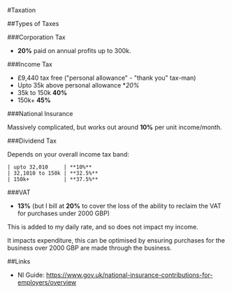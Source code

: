 #Taxation

##Types of Taxes

###Corporation Tax

 - **20%** paid on annual profits up to 300k.

###Income Tax

 - £9,440 tax free ("personal allowance" - "thank you" tax-man)
 - Upto 35k above personal allowance **20%*
 - 35k to 150k **40%**
 - 150k+ **45%**

###National Insurance

Massively complicated, but works out around **10%** per unit income/month.

###Dividend Tax

Depends on your overall income tax band:


    | upto 32,010     | **10%**
    | 32,1010 to 150k | **32.5%**
    | 150k+           | **37.5%**

###VAT

 - **13%** (but I bill at **20%** to cover the loss of the ability to reclaim the VAT for purchases under 2000 GBP)
 
This is added to my daily rate, and so does not impact my income.

It impacts expenditure, this can be optimised by ensuring purchases for the business over 2000 GBP are made through the business.

##Links

 - NI Guide: https://www.gov.uk/national-insurance-contributions-for-employers/overview
